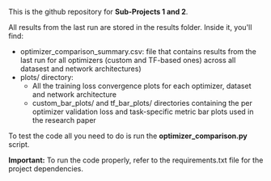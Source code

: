 This is the github repository for **Sub-Projects 1 and 2**.

All results from the last run are stored in the results folder. Inside it, you'll find:
- optimizer_comparison_summary.csv: file that contains results from the last run for all optimizers (custom and TF-based ones) across all datasest and network architectures)
- plots/ directory:
  - All the training loss convergence plots for each optimizer, dataset and network architecture
  - custom_bar_plots/ and tf_bar_plots/ directories containing the per optimizer validation loss and task-specific metric bar plots used in the research paper
  
To test the code all you need to do is run the **optimizer_comparison.py** script. 

**Important:** To run the code properly, refer to the requirements.txt file for the project dependencies.

